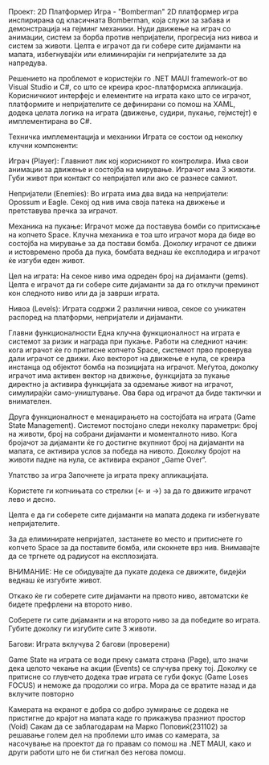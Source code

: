 Проект: 2D Платформер Игра - "Bomberman"
2D платформер игра инспирирана од класичната Bomberman, која служи за забава и демонстрација на гејминг механики. Нуди движење на играч со анимации, систем за борба против непријатели, прогресија низ нивоа и систем за животи. Целта е играчот да ги собере сите дијаманти на мапата, избегнувајќи или елиминирајќи ги непријателите за да напредува.

Решението на проблемот е користејќи го .NET MAUI framework-от во Visual Studio и C#, со што се креира крос-платформска апликација. Корисничкиот интерфејс и елементите на играта како што се играчот, платформите и непријателите се дефинирани со помош на XAML, додека целата логика на играта (движење, судири, пукање, гејмстејт) е имплементирана во C#.

Техничка имплементација и механики
Играта се состои од неколку клучни компоненти:

Играч (Player): Главниот лик кој корисникот го контролира. Има свои анимации за движење и состојба на мирување. Играчот има 3 животи. Губи живот при контакт со непријател или ако се разнесе самиот.

Непријатели (Enemies): Во играта има два вида на непријатели: Opossum и Eagle. Секој од нив има своја патека на движење и претставува пречка за играчот.

Механика на пукање: Играчот може да поставува бомби со притискање на копчето Space. Клучна механика е тоа што играчот мора да биде во состојба на мирување за да постави бомба. Доколку играчот се движи и истовремено проба да пука, бомбата веднаш ќе експлодира и играчот ќе изгуби еден живот.

Цел на играта: На секое ниво има одреден број на дијаманти (gems). Целта е играчот да ги собере сите дијаманти за да го отклучи преминот кон следното ниво или да ја заврши играта.

Нивоа (Levels): Играта содржи 2 различни нивоа, секое со уникатен распоред на платформи, непријатели и дијаманти.

Главни функционалности
Една клучна функционалност на играта е системот за ризик и награда при пукање. Работи на следниот начин: кога играчот ќе го притисне копчето Space, системот прво проверува дали играчот се движи. Ако векторот на движење е нула, се креира инстанца од објектот бомба на позицијата на играчот. Меѓутоа, доколку играчот има активен вектор на движење, функцијата за пукање директно ја активира функцијата за одземање живот на играчот, симулирајќи само-уништување. Ова бара од играчот да биде тактички и внимателен.

Друга функционалност е менаџирањето на состојбата на играта (Game State Management). Системот постојано следи неколку параметри: број на животи, број на собрани дијаманти и моменталното ниво. Кога бројачот за дијаманти ќе го достигне вкупниот број на дијаманти на мапата, се активира услов за победа на нивото. Доколку бројот на животи падне на нула, се активира екранот „Game Over“.

Упатство за игра
Започнете ја играта преку апликацијата.

Користете ги копчињата со стрелки (← и →) за да го движите играчот лево и десно.

Целта е да ги соберете сите дијаманти на мапата додека ги избегнувате непријателите.

За да елиминирате непријател, застанете во место и притиснете го копчето Space за да поставите бомба, или скокнете врз нив. Внимавајте да се тргнете од радиусот на експлозијата.

ВНИМАНИЕ: Не се обидувајте да пукате додека се движите, бидејќи веднаш ќе изгубите живот.

Откако ќе ги соберете сите дијаманти на првото ниво, автоматски ќе бидете префрлени на второто ниво.

Соберете ги сите дијаманти и на второто ниво за да победите во играта. Губите доколку ги изгубите сите 3 животи.

Багови:
Играта вклучува 2 багови (проверени)

Game State на играта се води преку самата страна (Page), што значи дека целото чекање на акции (Events) се случува преку тој. Доколку се притисне со глувчето додека трае играта се губи фокус (Game Loses FOCUS) и неможе да продолжи со игра. Мора да се вратите назад и да вклучите повторно

Камерата на екранот е добра со добро зумирање се додека не пристигне до крајот на мапата каде го прикажува празниот простор (Void)
Сакам да се заблагодарам на Марко Поповиќ(231102) за решавање голем дел на проблеми што имав со камерата, за насочување на проектот да го правам со помош на .NET MAUI, како и други работи што не би стигнал без негова помош.
